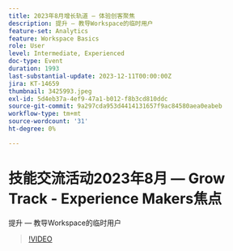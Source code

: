 ```yaml
---
title: 2023年8月增长轨道 — 体验创客聚焦
description: 提升 — 教导Workspace的临时用户
feature-set: Analytics
feature: Workspace Basics
role: User
level: Intermediate, Experienced
doc-type: Event
duration: 1993
last-substantial-update: 2023-12-11T00:00:00Z
jira: KT-14659
thumbnail: 3425993.jpeg
exl-id: 5d4eb37a-4ef9-47a1-b012-f8b3cd810ddc
source-git-commit: 9a297cda953d4414131657f9ac84580aea0eabeb
workflow-type: tm+mt
source-wordcount: '31'
ht-degree: 0%

---
```


# 技能交流活动2023年8月 — Grow Track - Experience Makers焦点

提升 — 教导Workspace的临时用户

>[!VIDEO](https://video.tv.adobe.com/v/3456694/?learn=on&captions=chi_hans)
